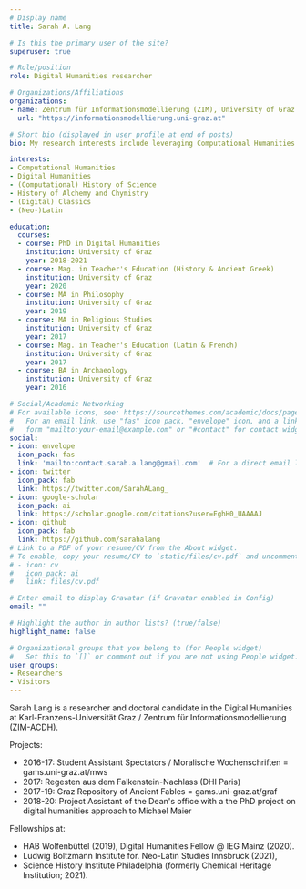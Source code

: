 ```yaml
---
# Display name
title: Sarah A. Lang

# Is this the primary user of the site?
superuser: true

# Role/position
role: Digital Humanities researcher

# Organizations/Affiliations
organizations:
- name: Zentrum für Informationsmodellierung (ZIM), University of Graz
  url: "https://informationsmodellierung.uni-graz.at"

# Short bio (displayed in user profile at end of posts)
bio: My research interests include leveraging Computational Humanities for the historiography of Alchemy and Chymistry. Feminist and author of the blog (LaTeX Ninja'ing and the Digital Humanities)[https://latex-ninja.com/]. (Still) Deeply rooted in Classics. Currently Digital Humanities Fellow at Institut für Europäische Geschichte (IEG) Mainz. 

interests:
- Computational Humanities
- Digital Humanities
- (Computational) History of Science
- History of Alchemy and Chymistry
- (Digital) Classics
- (Neo-)Latin

education:
  courses:
  - course: PhD in Digital Humanities
    institution: University of Graz 
    year: 2018-2021
  - course: Mag. in Teacher's Education (History & Ancient Greek)
    institution: University of Graz 
    year: 2020
  - course: MA in Philosophy
    institution: University of Graz 
    year: 2019
  - course: MA in Religious Studies
    institution: University of Graz 
    year: 2017
  - course: Mag. in Teacher's Education (Latin & French)
    institution: University of Graz 
    year: 2017
  - course: BA in Archaeology
    institution: University of Graz 
    year: 2016

# Social/Academic Networking
# For available icons, see: https://sourcethemes.com/academic/docs/page-builder/#icons
#   For an email link, use "fas" icon pack, "envelope" icon, and a link in the
#   form "mailto:your-email@example.com" or "#contact" for contact widget.
social:
- icon: envelope
  icon_pack: fas
  link: 'mailto:contact.sarah.a.lang@gmail.com'  # For a direct email link, use "mailto:test@example.org".
- icon: twitter
  icon_pack: fab
  link: https://twitter.com/SarahALang_
- icon: google-scholar
  icon_pack: ai
  link: https://scholar.google.com/citations?user=EghH0_UAAAAJ
- icon: github
  icon_pack: fab
  link: https://github.com/sarahalang
# Link to a PDF of your resume/CV from the About widget.
# To enable, copy your resume/CV to `static/files/cv.pdf` and uncomment the lines below.
# - icon: cv
#   icon_pack: ai
#   link: files/cv.pdf

# Enter email to display Gravatar (if Gravatar enabled in Config)
email: ""

# Highlight the author in author lists? (true/false)
highlight_name: false

# Organizational groups that you belong to (for People widget)
#   Set this to `[]` or comment out if you are not using People widget.
user_groups:
- Researchers
- Visitors
---
```


Sarah Lang is a researcher and doctoral candidate in the Digital Humanities at Karl-Franzens-Universität Graz / Zentrum für Informationsmodellierung (ZIM-ACDH).

Projects:
 * 2016-17: Student Assistant Spectators / Moralische Wochenschriften = gams.uni-graz.at/mws
 * 2017: Regesten aus dem Falkenstein-Nachlass (DHI Paris)
 * 2017-19: Graz Repository of Ancient Fables = gams.uni-graz.at/graf
 * 2018-20: Project Assistant of the Dean's office with a the PhD project on digital humanities approach to Michael Maier
            
Fellowships at:
 * HAB Wolfenbüttel (2019), Digital Humanities Fellow @ IEG Mainz (2020).
 * Ludwig Boltzmann Institute for. Neo-Latin Studies Innsbruck (2021),
 * Science History Institute Philadelphia (formerly Chemical Heritage Institution; 2021).
            

            
